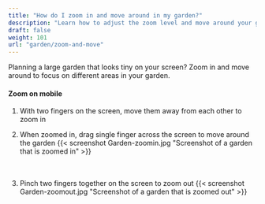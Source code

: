 ```yaml
---
title: "How do I zoom in and move around in my garden?"
description: "Learn how to adjust the zoom level and move around your garden"
draft: false
weight: 101
url: "garden/zoom-and-move"
---
```

Planning a large garden that looks tiny on your screen? Zoom in and move around to focus on different areas in your garden.

#### Zoom on mobile

1. With two fingers on the screen, move them away from each other to zoom in

2. When zoomed in, drag single finger across the screen to move around the garden
{{< screenshot Garden-zoomin.jpg "Screenshot of a garden that is zoomed in" >}}<br /><br /><br />

3. Pinch two fingers together on the screen to zoom out
{{< screenshot Garden-zoomout.jpg "Screenshot of a garden that is zoomed out" >}}
